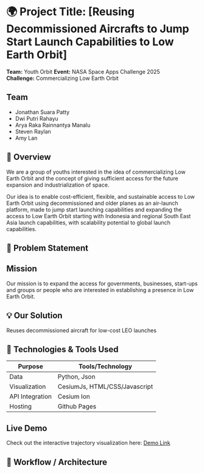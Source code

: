 # 🌍 Project Title: [Reusing Decommissioned Aircrafts to Jump Start Launch Capabilities to Low Earth Orbit]
**Team:** Youth Orbit 
**Event:** NASA Space Apps Challenge 2025  
**Challenge:** Commercializing Low Earth Orbit

## Team
- Jonathan Suara Patty
- Dwi Putri Rahayu
- Arya Raka Rainnantya Manalu
- Steven Raylan
- Amy Lan

## 🚀 Overview
We are a group of youths interested in the idea of commercializing Low Earth Orbit and the concept of giving sufficient access for the future expansion and industrialization of space.

Our idea is to enable cost-efficient, flexible, and sustainable access to Low Earth Orbit using decommissioned and older planes as an air-launch platform, made to jump start launching capabilities and expanding the access to Low Earth Orbit starting with Indonesia and regional South East Asia launch capabilities, with scalability potential to global launch capabilities.

## 🧩 Problem Statement


## Mission
Our mission is to expand the access for governments, businesses, start-ups and groups or people who are interested in establishing a presence in Low Earth Orbit.

## 💡 Our Solution
Reuses decommissioned aircraft for low-cost LEO launches

## 🧠 Technologies & Tools Used
| Purpose         | Tools/Technology              |
|-----------------|-------------------------------|
| Data            | Python, Json                  |
| Visualization   | CesiumJs, HTML/CSS/Javascript |
| API Integration | Cesium Ion                    |
| Hosting         | Github Pages                  |

## Live Demo
Check out the interactive trajectory visualization here: [Demo Link](https://youth-orbit.github.io/)

## 🧮 Workflow / Architecture
